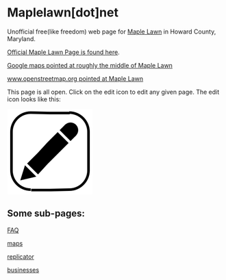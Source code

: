 # Maplelawn[dot]net

Unofficial free(like freedom) web page for [Maple Lawn](https://en.wikipedia.org/wiki/Maple_Lawn,_Fulton,_Maryland) in Howard County, Maryland.  

[Official Maple Lawn Page is found here](https://maplelawnmd.com/).  

[Google maps pointed at roughly the middle of Maple Lawn](https://www.google.com/maps/@39.1488193,-76.9085493,17z)

[www.openstreetmap.org pointed at Maple Lawn](https://www.openstreetmap.org/#map=16/39.1487/-76.9067)

This page is all open.  Click on the edit icon to edit any given page. The edit icon looks like this:

![](iconsymbols/editor.svg)

## Some sub-pages:

[FAQ](faq/)

[maps](maps/)

[replicator](replicator/)

[businesses](businesses/)
